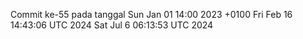 Commit ke-55 pada tanggal Sun Jan 01 14:00 2023 +0100
Fri Feb 16 14:43:06 UTC 2024
Sat Jul  6 06:13:53 UTC 2024
